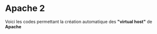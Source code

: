 # Apache 2

Voici les codes permettant la création automatique des **"virtual host"** de **Apache**

